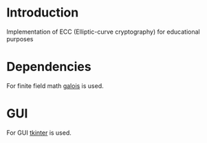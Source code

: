 # Introduction

Implementation of ECC (Elliptic-curve cryptography) for educational purposes

# Dependencies

For finite field math [galois](https://www.markdownguide.org/basic-syntax/) is used.


# GUI
For GUI [tkinter](https://docs.python.org/3/library/tkinter.html) is used.
